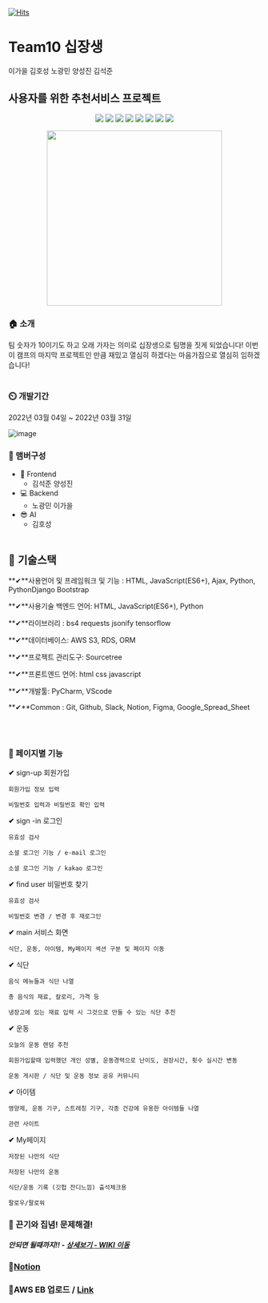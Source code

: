 [![Hits](https://hits.seeyoufarm.com/api/count/incr/badge.svg?url=https%3A%2F%2Fgithub.com%2Fseongolee%2F17team_netflix_clone&count_bg=%2349E3D8&title_bg=%23555555&icon=github.svg&icon_color=%23CFDD4F&title=hits&edge_flat=false)](https://hits.seeyoufarm.com)
 # Team10 십장생
이가을 김호성 노광민 양성진 김석준

## 사용자를 위한 추천서비스 프로젝트



<p align='center'>
    <img src="https://img.shields.io/badge/Html5-v5.2.3-pink?logo=Html5"/>
    <img src="https://img.shields.io/badge/CSS-Level 3-6db33f?logo=CSS"/>
    <img src="https://img.shields.io/badge/Javascript-ES6-blue?logo=Javascript"/>
    <img src="https://img.shields.io/badge/Python-v3.9.8-blue?logo=Python"/>
    <img src="https://img.shields.io/badge/PythonDjango-v4.1.0-purple?logo=Django"/>
    <img src="https://img.shields.io/badge/Tensorflow-v9.0.1-00E7C3?logo=Tensorflow"/>
    <img src="https://img.shields.io/badge/MySQL-v8.0.21-purple?logo=MySQL"/>
    <img src="https://img.shields.io/badge/AWS-^2.1.29-yellow?logo=AWS" />
</p>

<p align='center'>
  <img src="https://preview.clipartkorea.co.kr/2021/11/04/ti238a24010.jpg" weight=350px height=350px>
</p>


### 🏠 소개
팀 숫자가 10이기도 하고 오래 가자는 의미로 십장생으로 팀명을 짓게 되었습니다! 이번이 캠프의 마지막 프로젝트인 만큼 재밌고 열심히 하겠다는 마음가짐으로 열심히 임하겠습니다!
<br></br>

### ⏲️ 개발기간
2022년 03월 04일 ~ 2022년 03월 31일

![image](https://postfiles.pstatic.net/MjAyMjAzMDdfMjEz/MDAxNjQ2NjM4MjcxMzU3.SaJDGWwOlYWinSW6KTtPlfWYr6PEbyuh3a-8BzQ9uYMg.fVEBrV1EBnUzpfzBiWADq5MvAD8vMXwK4DPX8L5D_4sg.PNG.sh98022000/qwea.png?type=w580)



### **🧙 맴버구성**

- 💄 Frontend
    - 김석준 양성진
- 💻 Backend
    - 노광민 이가을
- 😎 AI
    - 김호성
<br></br>

## 🔧 기술스택

**✔**사용언어 및 프레임워크 및 기능 : HTML, JavaScript(ES6+), Ajax, Python, PythonDjango  Bootstrap

**✔**사용기술 백엔드 언어: HTML, JavaScript(ES6+), Python

**✔**라이브러리 : bs4  requests jsonify tensorflow

**✔**데이터베이스: AWS S3, RDS, ORM

**✔**프로젝트 관리도구: Sourcetree

**✔**프론트엔드 언어: html css javascript

**✔**개발툴: PyCharm, VScode

**✔**Common : Git, Github, Slack, Notion, Figma, Google_Spread_Sheet

<!-- ### 📌 기술 선택 이유! - <a href="https://github.com/seongolee/17team_netflix_clone/wiki" >상세보기 - WIKI 이동</a> -->
<br></br>

### 📌 페이지별 기능

**✔** sign-up 회원가입
    
    회원가입 정보 입력
    
    비밀번호 입력과 비밀번호 확인 입력
    
**✔** sign -in 로그인

    유효성 검사
    
    소셜 로그인 기능 / e-mail 로그인
    
    소셜 로그인 기능 / kakao 로그인
 
**✔** find user 비밀번호 찾기

    유효성 검사

    비밀번호 변경 / 변경 후 재로그인

**✔** main 서비스 화면

    식단, 운동, 아이템, My페이지 섹션 구분 및 페이지 이동

    
**✔** 식단
    
    음식 메뉴들과 식단 나열
    
    총 음식의 재료, 칼로리, 가격 등
    
    냉장고에 있는 재료 입력 시 그것으로 만들 수 있는 식단 추천
    
**✔** 운동

    오늘의 운동 랜덤 추천
    
    회원가입할때 입력했던 개인 성별, 운동경력으로 난이도, 권장시간, 횟수 실시간 변동
    
    운동 게시판 / 식단 및 운동 정보 공유 커뮤니티
 
**✔** 아이템

    영양제, 운동 기구, 스트레칭 기구, 각종 건강에 유용한 아이템들 나열

    관련 사이트


**✔** My페이지

    저장된 나만의 식단

    저장된 나만의 운동

    식단/운동 기록 (깃헙 잔디느낌) 출석체크용

    팔로우/팔로워
    


### 📌 끈기와 집념! 문제해결!

##### 안되면 될때까지!! - <a href="https://github.com/Jun7892/FinalProject_Team10/wiki/Wiki" >상세보기 - WIKI 이동</a>

### 📌[Notion](https://meowing-tile-53d.notion.site/Final-Project-10Team-c373c38ab10f47dc95cf7437ae24d0cc)

### 📌AWS EB 업로드 / [Link](https://rookieno.com/)
